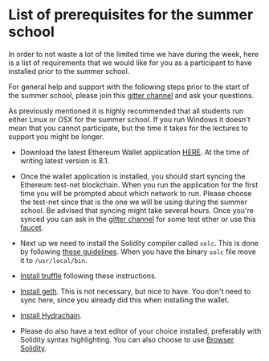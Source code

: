 # List of prerequisites for the summer school

In order to not waste a lot of the limited time we have during the week, here is a list of requirements that we would like for you as a participant to have installed prior to the summer school.

For general help and support with the following steps prior to the start of the summer school, please join this [gitter channel](https://gitter.im/blockchain-summer-school/support) and ask your questions.

As previously mentioned it is highly recommended that all students run either Linux or OSX for the summer school. If you run Windows it doesn't mean that you cannot participate, but the time it takes for the lectures to support you might be longer.


- Download the latest Ethereum Wallet application [HERE](https://github.com/ethereum/mist/releases). At the time of writing latest version is 8.1.


- Once the wallet application is installed, you should start syncing the Ethereum test-net blockchain. When you run the application for the first time you will be prompted about which network to run. Please choose the test-net since that is the one we will be using during the summer school. Be advised that syncing might take several hours.
Once you're synced you can ask in the [gitter channel](https://gitter.im/blockchain-summer-school/support) for some test ether or use this [faucet](http://faucet.ma.cx:3000/).


- Next up we need to install the Solidity compiler called `solc`. This is done by following [these guidelines](http://solidity.readthedocs.io/en/latest/installing-solidity.html#building). When you have the binary `solc` file move it to `/usr/local/bin`.


- [Install truffle](http://truffle.readthedocs.io/en/latest/getting_started/installation/) following these instructions.


- [Install geth](https://github.com/ethereum/go-ethereum/wiki/Building-Ethereum). This is not necessary, but nice to have. You don't need to sync here, since you already did this when installing the wallet.


- [Install Hydrachain](https://github.com/HydraChain/hydrachain#setup--invocation).


- Please do also have a text editor of your choice installed, preferably with Solidity syntax highlighting. You can also choose to use [Browser Solidity](https://ethereum.github.io/browser-solidity).
